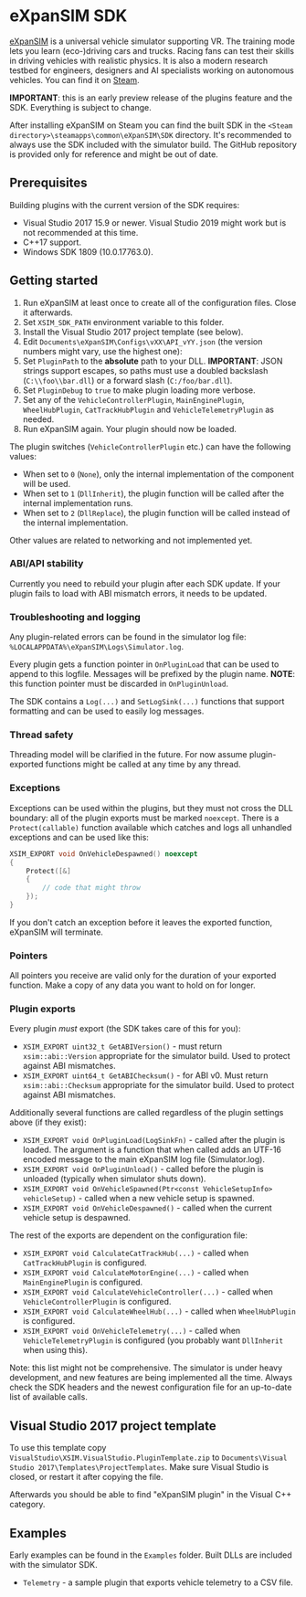 # eXpanSIM SDK

[eXpanSIM][1] is a universal vehicle simulator supporting VR. The training mode lets you learn (eco-)driving cars and trucks. Racing fans can test their skills in driving vehicles with realistic physics. It is also a modern research testbed for engineers, designers and AI specialists working on autonomous vehicles. You can find it on [Steam][1].

[1]: https://store.steampowered.com/app/1015370/eXpanSIM/

**IMPORTANT**: this is an early preview release of the plugins feature and the SDK. Everything is subject to change.

After installing eXpanSIM on Steam you can find the built SDK in the `<Steam directory>\steamapps\common\eXpanSIM\SDK` directory.
It's recommended to always use the SDK included with the simulator build. The GitHub repository is provided only for reference and might be out of date.

## Prerequisites

Building plugins with the current version of the SDK requires:

- Visual Studio 2017 15.9 or newer. Visual Studio 2019 might work but is not recommended at this time.
- C++17 support.
- Windows SDK 1809 (10.0.17763.0).

## Getting started

1. Run eXpanSIM at least once to create all of the configuration files. Close it afterwards.
2. Set `XSIM_SDK_PATH` environment variable to this folder.
3. Install the Visual Studio 2017 project template (see below).
4. Edit `Documents\eXpanSIM\Configs\vXX\API_vYY.json` (the version numbers might vary, use the highest one):
  1. Set `PluginPath` to the **absolute** path to your DLL. **IMPORTANT**: JSON strings support escapes, so paths must use a doubled backslash (`C:\\foo\\bar.dll`) or a forward slash (`C:/foo/bar.dll`).
  2. Set `PluginDebug` to `true` to make plugin loading more verbose.
  3. Set any of the `VehicleControllerPlugin`, `MainEnginePlugin`, `WheelHubPlugin`, `CatTrackHubPlugin` and `VehicleTelemetryPlugin` as needed.
5. Run eXpanSIM again. Your plugin should now be loaded.

The plugin switches (`VehicleControllerPlugin` etc.) can have the following values:
- When set to `0` (`None`), only the internal implementation of the component will be used.
- When set to `1` (`DllInherit`), the plugin function will be called after the internal implementation runs.
- When set to `2` (`DllReplace`), the plugin function will be called instead of the internal implementation.

Other values are related to networking and not implemented yet.

### ABI/API stability

Currently you need to rebuild your plugin after each SDK update. If your plugin fails to load with ABI mismatch errors, it needs to be updated.

### Troubleshooting and logging

Any plugin-related errors can be found in the simulator log file: `%LOCALAPPDATA%\eXpanSIM\Logs\Simulator.log`.

Every plugin gets a function pointer in `OnPluginLoad` that can be used to append to this logfile. Messages will be prefixed by the plugin name. **NOTE**: this function pointer must be discarded in `OnPluginUnload`.

The SDK contains a `Log(...)` and `SetLogSink(...)` functions that support formatting and can be used to easily log messages.

### Thread safety

Threading model will be clarified in the future. For now assume plugin-exported functions might be called at any time by any thread.

### Exceptions

Exceptions can be used within the plugins, but they must not cross the DLL boundary: all of the plugin exports must be marked `noexcept`. There is a `Protect(callable)` function available which catches and logs all unhandled exceptions and can be used like this:

```cpp
XSIM_EXPORT void OnVehicleDespawned() noexcept
{
	Protect([&]
	{
		// code that might throw
	});
}
```

If you don't catch an exception before it leaves the exported function, eXpanSIM will terminate.

### Pointers

All pointers you receive are valid only for the duration of your exported function. Make a copy of any data you want to hold on for longer.

### Plugin exports

Every plugin *must* export (the SDK takes care of this for you):

- `XSIM_EXPORT uint32_t GetABIVersion()` - must return `xsim::abi::Version` appropriate for the simulator build. Used to protect against ABI mismatches.
- `XSIM_EXPORT uint64_t GetABIChecksum()` - for ABI v0. Must return `xsim::abi::Checksum` appropriate for the simulator build. Used to protect against ABI mismatches.

Additionally several functions are called regardless of the plugin settings above (if they exist):

- `XSIM_EXPORT void OnPluginLoad(LogSinkFn)` - called after the plugin is loaded. The argument is a function that when called adds an UTF-16 encoded message to the main eXpanSIM log file (Simulator.log).
- `XSIM_EXPORT void OnPluginUnload()` - called before the plugin is unloaded (typically when simulator shuts down).
- `XSIM_EXPORT void OnVehicleSpawned(Ptr<const VehicleSetupInfo> vehicleSetup)` - called when a new vehicle setup is spawned.
- `XSIM_EXPORT void OnVehicleDespawned()` - called when the current vehicle setup is despawned.

The rest of the exports are dependent on the configuration file:

- `XSIM_EXPORT void CalculateCatTrackHub(...)` - called when `CatTrackHubPlugin` is configured.
- `XSIM_EXPORT void CalculateMotorEngine(...)` - called when `MainEnginePlugin` is configured.
- `XSIM_EXPORT void CalculateVehicleController(...)` - called when `VehicleControllerPlugin` is configured.
- `XSIM_EXPORT void CalculateWheelHub(...)` - called when `WheelHubPlugin` is configured.
- `XSIM_EXPORT void OnVehicleTelemetry(...)` - called when `VehicleTelemetryPlugin` is configured (you probably want `DllInherit` when using this).

Note: this list might not be comprehensive. The simulator is under heavy development, and new features are being implemented all the time.
Always check the SDK headers and the newest configuration file for an up-to-date list of available calls.

## Visual Studio 2017 project template

To use this template copy `VisualStudio\XSIM.VisualStudio.PluginTemplate.zip` to `Documents\Visual Studio 2017\Templates\ProjectTemplates`.
Make sure Visual Studio is closed, or restart it after copying the file.

Afterwards you should be able to find "eXpanSIM plugin" in the Visual C++ category.

## Examples

Early examples can be found in the `Examples` folder. Built DLLs are included with the simulator SDK.

- `Telemetry` - a sample plugin that exports vehicle telemetry to a CSV file.
